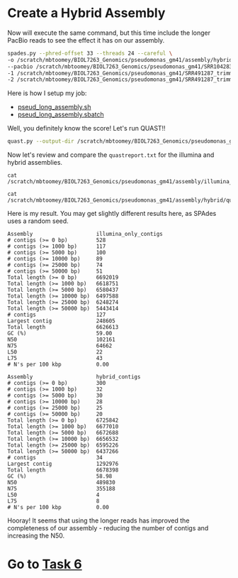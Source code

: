 # Create a Hybrid Assembly
Now will execute the same command, but this time include the longer PacBio reads to see the effect it has on our assembly.

```bash
spades.py --phred-offset 33 --threads 24 --careful \
-o /scratch/mbtoomey/BIOL7263_Genomics/pseudomonas_gm41/assembly/hybrid \
--pacbio /scratch/mbtoomey/BIOL7263_Genomics/pseudomonas_gm41/SRR1042836_subreads.fastq.gz \
-1 /scratch/mbtoomey/BIOL7263_Genomics/pseudomonas_gm41/SRR491287_trimmed_reads_val_1.fq.gz \
-2 /scratch/mbtoomey/BIOL7263_Genomics/pseudomonas_gm41/SRR491287_trimmed_reads_val_2.fq.gz
```
Here is how I setup my job: 
* [pseud_long_assembly.sh](https://github.com/mbtoomey/genomics_adventure/blob/release/scripts/pseud_long_assembly.sh)
* [pseud_long_assembly.sbatch](https://github.com/mbtoomey/genomics_adventure/blob/release/scripts/pseud_long_assembly.sbatch)

Well, you definitely know the score! Let's run QUAST!! 

```bash
quast.py --output-dir /scratch/mbtoomey/BIOL7263_Genomics/pseudomonas_gm41/assembly/hybrid/quast /scratch/mbtoomey/BIOL7263_Genomics/pseudomonas_gm41/assembly/hybrid/contigs.fasta
```

Now let's review and compare the `quastreport.txt` for the illumina and hybrid assemblies. 

```
cat /scratch/mbtoomey/BIOL7263_Genomics/pseudomonas_gm41/assembly/illumina_only/quast/report.txt

cat /scratch/mbtoomey/BIOL7263_Genomics/pseudomonas_gm41/assembly/hybrid/quast/report.txt
```

Here is my result. You may get slightly different results here, as SPAdes uses a random seed.
```
Assembly                    illumina_only_contigs  
# contigs (>= 0 bp)         528
# contigs (>= 1000 bp)      117
# contigs (>= 5000 bp)      100
# contigs (>= 10000 bp)     89
# contigs (>= 25000 bp)     74
# contigs (>= 50000 bp)     51
Total length (>= 0 bp)      6692019
Total length (>= 1000 bp)   6618751
Total length (>= 5000 bp)   6580437
Total length (>= 10000 bp)  6497588
Total length (>= 25000 bp)  6248274
Total length (>= 50000 bp)  5443414
# contigs                   127
Largest contig              248605
Total length                6626613
GC (%)                      59.00
N50                         102161
N75                         64662
L50                         22
L75                         43
# N's per 100 kbp           0.00

Assembly                    hybrid_contigs
# contigs (>= 0 bp)         300
# contigs (>= 1000 bp)      32
# contigs (>= 5000 bp)      30
# contigs (>= 10000 bp)     28
# contigs (>= 25000 bp)     25
# contigs (>= 50000 bp)     20
Total length (>= 0 bp)      6725842
Total length (>= 1000 bp)   6677010
Total length (>= 5000 bp)   6672688
Total length (>= 10000 bp)  6656532
Total length (>= 25000 bp)  6595226
Total length (>= 50000 bp)  6437266
# contigs                   34
Largest contig              1292976
Total length                6678398
GC (%)                      58.98
N50                         489830
N75                         355188
L50                         4
L75                         8
# N's per 100 kbp           0.00
```

Hooray! It seems that using the longer reads has improved the completeness of our assembly - reducing the number of contigs and increasing the N50.

# Go to [Task 6](https://github.com/mbtoomey/genomics_adventure/blob/release/chapter_5/task_6.md)
